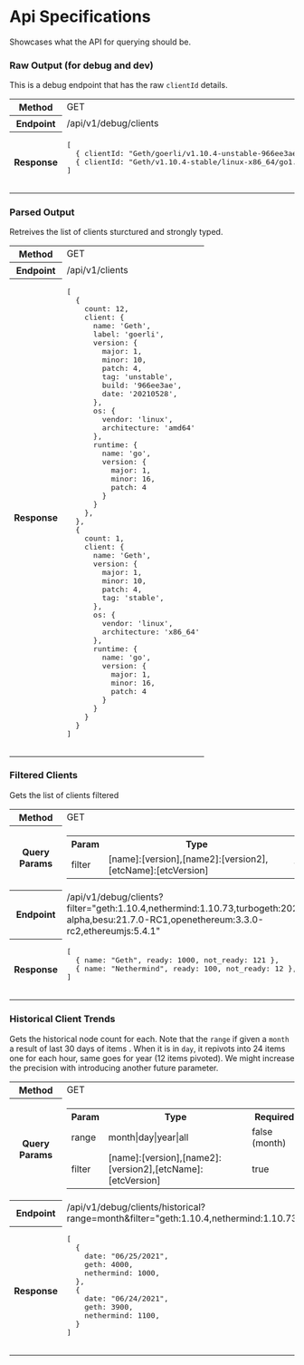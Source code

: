 # Api Specifications
Showcases what the API for querying should be.

### Raw Output (for debug and dev)

This is a debug endpoint that has the raw `clientId` details.

<table>
  <tr>
    <th>Method</th>
    <td>GET</td>
  </tr>
  <tr>
    <th>Endpoint</th>
    <td>/api/v1/debug/clients</td>
  </tr>
  <tr>
    <th>Response</th>
    <td>
      <pre>
[
  { clientId: "Geth/goerli/v1.10.4-unstable-966ee3ae-20210528/linux-amd64/go1.16.4", count: 12 }, 
  { clientId: "Geth/v1.10.4-stable/linux-x86_64/go1.16.4", count: 1 }
]
      </pre></td>
  </tr>
</table>

### Parsed Output

Retreives the list of clients sturctured and strongly typed.

<table>
  <tr>
    <th>Method</th>
    <td>GET</td>
  </tr>
  <tr>
    <th>Endpoint</th>
    <td>/api/v1/clients</td>
  </tr>
  <tr>
    <th>Response</th>
    <td>
      <pre>
[
  {
    count: 12,
    client: {
      name: 'Geth',
      label: 'goerli',
      version: { 
        major: 1,
        minor: 10,
        patch: 4,
        tag: 'unstable',
        build: '966ee3ae',
        date: '20210528',
      },
      os: {
        vendor: 'linux',
        architecture: 'amd64'
      },
      runtime: {
        name: 'go',
        version: { 
          major: 1,
          minor: 16,
          patch: 4
        }
      }
    },
  },
  {
    count: 1,
    client: {
      name: 'Geth',
      version: { 
        major: 1,
        minor: 10,
        patch: 4,
        tag: 'stable',
      },
      os: {
        vendor: 'linux',
        architecture: 'x86_64'
      },
      runtime: {
        name: 'go',
        version: { 
          major: 1,
          minor: 16,
          patch: 4
        }
      }
    }
  }
]
      </pre>
    </td>
  </tr>
</table>

### Filtered Clients

Gets the list of clients filtered

<table>
  <tr>
    <th>Method</th>
    <td>GET</td>
  </tr>
  <tr>
    <th>Query Params</th>
    <td>
      <table>
        <tr>
          <th>Param</th>
          <th>Type</th>
          <th>Required</th>
        </tr>
        <tr>
          <td>filter</td>
          <td>[name]:[version],[name2]:[version2],[etcName]:[etcVersion]</td>
          <td>true</td>
        </tr>
      </table>
    </td>
  </tr>
  <tr>
    <th>Endpoint</th>
    <td>/api/v1/debug/clients?filter="geth:1.10.4,nethermind:1.10.73,turbogeth:2021.06.04-alpha,besu:21.7.0-RC1,openethereum:3.3.0-rc2,ethereumjs:5.4.1"</td>
  </tr>
  <tr>
    <th>Response</th>
    <td>
      <pre>
[
  { name: "Geth", ready: 1000, not_ready: 121 }, 
  { name: "Nethermind", ready: 100, not_ready: 12 }, 
]
      </pre></td>
  </tr>
</table>


### Historical Client Trends

Gets the historical node count for each. Note that the `range` if given a `month` a result of last 30 days of items . When it is in `day`, it repivots into 24 items one for each hour, same goes for year (12 items pivoted). We might increase the precision with introducing another future parameter.

<table>
  <tr>
    <th>Method</th>
    <td>GET</td>
  </tr>
  <tr>
    <th>Query Params</th>
    <td>
      <table>
        <tr>
          <th>Param</th>
          <th>Type</th>
          <th>Required</th>
        </tr>
        <tr>
          <td>range</td>
          <td>month|day|year|all</td>
          <td>false (month)</td>
        </tr>
        <tr>
          <td>filter</td>
          <td>[name]:[version],[name2]:[version2],[etcName]:[etcVersion]</td>
          <td>true</td>
        </tr>
      </table>
    </td>
  </tr>
  <tr>
    <th>Endpoint</th>
    <td>/api/v1/debug/clients/historical?range=month&filter="geth:1.10.4,nethermind:1.10.73"</td>
  </tr>
  <tr>
    <th>Response</th>
    <td>
      <pre>
[
  {
    date: "06/25/2021",
    geth: 4000,
    nethermind: 1000,
  },
  {
    date: "06/24/2021",
    geth: 3900,
    nethermind: 1100,
  }
]
      </pre></td>
  </tr>
</table>
